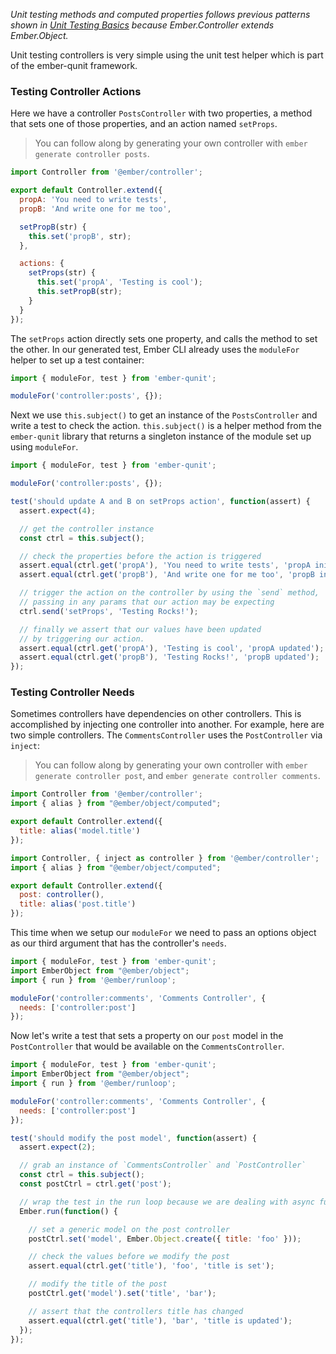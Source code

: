 _Unit testing methods and computed properties follows previous patterns shown
in [Unit Testing Basics][] because Ember.Controller extends Ember.Object._

Unit testing controllers is very simple using the unit test helper which is part
of the ember-qunit framework.

### Testing Controller Actions

Here we have a controller `PostsController` with two properties, a method that
sets one of those properties, and an action named `setProps`.

> You can follow along by generating your own controller with `ember generate
> controller posts`.

```javascript {data-filename=app/controllers/posts.js}
import Controller from '@ember/controller';

export default Controller.extend({
  propA: 'You need to write tests',
  propB: 'And write one for me too',

  setPropB(str) {
    this.set('propB', str);
  },

  actions: {
    setProps(str) {
      this.set('propA', 'Testing is cool');
      this.setPropB(str);
    }
  }
});
```

The `setProps` action directly sets one property, and calls the method to set the other.
In our generated test, Ember CLI already uses the `moduleFor` helper to set up a test
container:

```javascript {data-filename=tests/unit/controllers/posts-test.js}
import { moduleFor, test } from 'ember-qunit';

moduleFor('controller:posts', {});
```

Next we use `this.subject()` to get an instance of the `PostsController` and
write a test to check the action. `this.subject()` is a helper method from the
`ember-qunit` library that returns a singleton instance of the module set up
using `moduleFor`.

```javascript {data-filename=tests/unit/controllers/posts-test.js}
import { moduleFor, test } from 'ember-qunit';

moduleFor('controller:posts', {});

test('should update A and B on setProps action', function(assert) {
  assert.expect(4);

  // get the controller instance
  const ctrl = this.subject();

  // check the properties before the action is triggered
  assert.equal(ctrl.get('propA'), 'You need to write tests', 'propA initialized');
  assert.equal(ctrl.get('propB'), 'And write one for me too', 'propB initialized');

  // trigger the action on the controller by using the `send` method,
  // passing in any params that our action may be expecting
  ctrl.send('setProps', 'Testing Rocks!');

  // finally we assert that our values have been updated
  // by triggering our action.
  assert.equal(ctrl.get('propA'), 'Testing is cool', 'propA updated');
  assert.equal(ctrl.get('propB'), 'Testing Rocks!', 'propB updated');
});
```

### Testing Controller Needs

Sometimes controllers have dependencies on other controllers. This is
accomplished by injecting one controller into another. For example, here are two simple controllers. The
`CommentsController` uses the `PostController` via `inject`:

> You can follow along by generating your own controller with `ember generate
> controller post`, and `ember generate controller comments`.

```javascript {data-filename=app/controllers/post.js}
import Controller from '@ember/controller';
import { alias } from "@ember/object/computed";

export default Controller.extend({
  title: alias('model.title')
});
```

```javascript {data-filename=app/controllers/comments.js}
import Controller, { inject as controller } from '@ember/controller';
import { alias } from "@ember/object/computed";

export default Controller.extend({
  post: controller(),
  title: alias('post.title')
});
```

This time when we setup our `moduleFor` we need to pass an options object as
our third argument that has the controller's `needs`.

```javascript {data-filename=tests/unit/controllers/comments-test.js}
import { moduleFor, test } from 'ember-qunit';
import EmberObject from "@ember/object";
import { run } from '@ember/runloop';

moduleFor('controller:comments', 'Comments Controller', {
  needs: ['controller:post']
});
```

Now let's write a test that sets a property on our `post` model in the
`PostController` that would be available on the `CommentsController`.

```javascript {data-filename=tests/unit/controllers/comments-test.js}
import { moduleFor, test } from 'ember-qunit';
import EmberObject from "@ember/object";
import { run } from '@ember/runloop';

moduleFor('controller:comments', 'Comments Controller', {
  needs: ['controller:post']
});

test('should modify the post model', function(assert) {
  assert.expect(2);

  // grab an instance of `CommentsController` and `PostController`
  const ctrl = this.subject();
  const postCtrl = ctrl.get('post');

  // wrap the test in the run loop because we are dealing with async functions
  Ember.run(function() {

    // set a generic model on the post controller
    postCtrl.set('model', Ember.Object.create({ title: 'foo' }));

    // check the values before we modify the post
    assert.equal(ctrl.get('title'), 'foo', 'title is set');

    // modify the title of the post
    postCtrl.get('model').set('title', 'bar');

    // assert that the controllers title has changed
    assert.equal(ctrl.get('title'), 'bar', 'title is updated');
  });
});
```

[Unit Testing Basics]: ../unit-testing-basics/
<!-- [needs]: ../../controllers/dependencies-between-controllers/ -->
